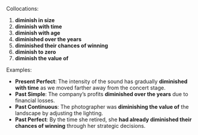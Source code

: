 Collocations:

1. **diminish in size**
2. **diminish with time**
3. **diminish with age**
4. **diminished over the years**
5. **diminished their chances of winning**
6. **diminish to zero**
7. **diminish the value of**

Examples:

- **Present Perfect**: The intensity of the sound has gradually **diminished with time** as we moved farther away from the concert stage.
- **Past Simple**: The company’s profits **diminished over the years** due to financial losses.
- **Past Continuous**: The photographer was **diminishing the value of** the landscape by adjusting the lighting.
- **Past Perfect**: By the time she retired, she **had already diminished their chances of winning** through her strategic decisions.